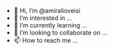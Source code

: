 - 👋 Hi, I’m @amiralioveisi
- 👀 I’m interested in ...
- 🌱 I’m currently learning ...
- 💞️ I’m looking to collaborate on ...
- 📫 How to reach me ...

<!---
amiralioveisi/amiralioveisi is a ✨ special ✨ repository because its `README.md` (this file) appears on your GitHub profile.
You can click the Preview link to take a look at your changes.
--->
